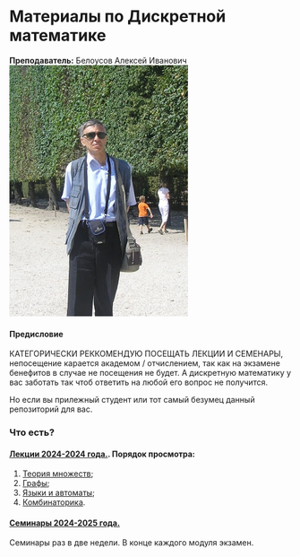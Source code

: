 # Материалы по Дискретной математике

**Преподаватель:** Белоусов Алексей Иванович
![](./assets/profile.png)


#### Предисловие
КАТЕГОРИЧЕСКИ РЕККОМЕНДУЮ ПОСЕЩАТЬ ЛЕКЦИИ И СЕМЕНАРЫ, непосещение карается академом / отчислением, так как на экзамене бенефитов в случае не посещения не будет. А дискретную математику у вас заботать так чтоб ответить на любой его вопрос не получится.

Но если вы прилежный студент или тот самый безумец данный репозиторий для вас.

### Что есть?

#### [Лекции 2024-2024 года.](./lectures-2024/). Порядок просмотра:
1. [Теория множеств](./lectures-2024/Множества,%20отношения%20и%20алгебры/);
2. [Графы](./lectures-2024/Графы/);
3. [Языки и автоматы](<lectures-2024/Языки и автоматы>);
4. [Комбинаторика](lectures-2024/Комбинаторика).

#### [Семинары 2024-2025 года.](./seminars-2024/)
Семинары раз в две недели. В конце каждого модуля экзамен.
